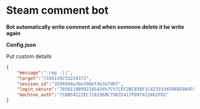 Steam comment bot
============
**Bot automatically write comment and when someone delete it he write again**

**Config.json**

Put custom details
```json
{
    "message":"-rep :))",
    "target":"7156119233224372",
    "session_id":"3599504a3be390ef4e3e7d07",
    "login_secure":"76561198992185434%7C%7CEF2BCB36F1C423333459885984F09A1D195018C0",
    "machine_auth":"710B54222EC718196BC79835417FD97412462FD1"
}
```
